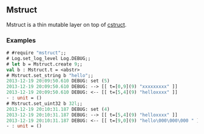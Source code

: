 ## Mstruct

Mstruct is a thin mutable layer on top of [cstruct](https://github.com/mirage/ocaml-cstruct).

### Examples

```ocaml
# #require "mstruct";;
# Log.set_log_level Log.DEBUG;;
# let b = Mstruct.create 9;;
val b : Mstruct.t = <abstr>
# Mstruct.set_string b "hello";;
2013-12-19 20:09:50.610 DEBUG: set (5)
2013-12-19 20:09:50.610 DEBUG: --> [[ t=[0,9](9) "xxxxxxxxx" ]]
2013-12-19 20:09:50.610 DEBUG: <-- [[ t=[5,4](9) "helloxxxx" ]]
- : unit = ()
# Mstruct.set_uint32 b 32l;;
2013-12-19 20:10:31.187 DEBUG: set (4)
2013-12-19 20:10:31.187 DEBUG: --> [[ t=[5,4](9) "helloxxxx" ]]
2013-12-19 20:10:31.187 DEBUG: <-- [[ t=[9,0](9) "hello\000\000\000 " ]]
- : unit = ()
```